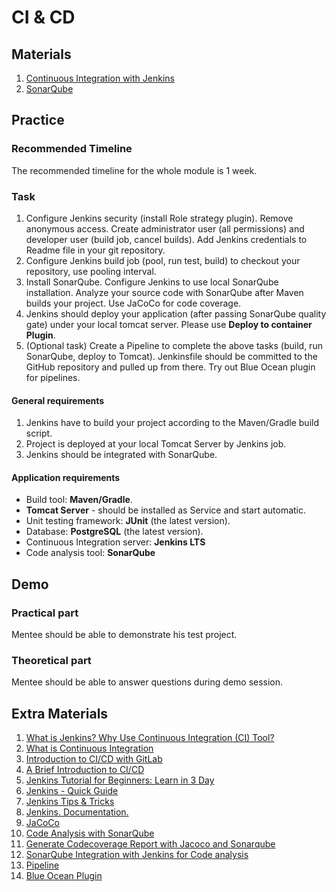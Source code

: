 # CI & CD

## Materials

1. [Continuous Integration with Jenkins](https://learn.epam.com/detailsPage?id=59bdf234-6664-4f38-a9c5-6689edd6f8d4)
2. [SonarQube](https://videoportal.epam.com/video/LoBwb5R9)

## Practice

### Recommended Timeline

The recommended timeline for the whole module is 1 week.

### Task

1. Configure Jenkins security (install Role strategy plugin). Remove anonymous access. Create administrator user (all permissions) and developer user (build job, cancel builds). Add Jenkins credentials to Readme file in your git repository.
2. Configure Jenkins build job (pool, run test, build) to checkout your repository, use pooling interval.
3. Install SonarQube. Configure Jenkins to use local SonarQube installation. Analyze your source code with SonarQube after Maven builds your project. Use JaCoCo for code coverage.
4. Jenkins should deploy your application (after passing SonarQube quality gate) under your local tomcat server. Please use **Deploy to container Plugin**.
5. (Optional task) Create a Pipeline to complete the above tasks (build, run SonarQube, deploy to Tomcat). Jenkinsfile should be committed to the GitHub repository and pulled up from there. Try out Blue Ocean plugin for pipelines.

#### General requirements

1. Jenkins have to build your project according to the Maven/Gradle build script.
2. Project is deployed at your local Tomcat Server by Jenkins job.
3. Jenkins should be integrated with SonarQube.

#### Application requirements

- Build tool: **Maven/Gradle**.
- **Tomcat Server** - should be installed as Service and start automatic.
- Unit testing framework: **JUnit** (the latest version).
- Database: **PostgreSQL** (the latest version).
- Continuous Integration server: **Jenkins LTS**
- Code analysis tool: **SonarQube**

## Demo
### Practical part

Mentee should be able to demonstrate his test project.

### Theoretical part

Mentee should be able to answer questions during demo session.

## Extra Materials

1. [What is Jenkins? Why Use Continuous Integration (CI) Tool?](https://www.guru99.com/jenkin-continuous-integration.html)
2. [What is Continuous Integration](https://aws.amazon.com/en/devops/continuous-integration/)
3. [Introduction to CI/CD with GitLab](https://docs.gitlab.com/ee/ci/introduction/#introduction-to-cicd-methodologies)
4. [A Brief Introduction to CI/CD](https://dzone.com/articles/the-complete-introduction-to-cicd-1)
5. [Jenkins Tutorial for Beginners: Learn in 3 Day](https://www.guru99.com/jenkins-tutorial.html)
6. [Jenkins - Quick Guide](https://www.tutorialspoint.com/jenkins/jenkins_quick_guide.htm)
7. [Jenkins Tips & Tricks](https://automationstepbystep.com/jenkins-tips-tricks/)
8. [Jenkins. Documentation.](https://www.jenkins.io/doc/tutorials/)
9. [JaCoCo](https://plugins.jenkins.io/jacoco/)
10. [Code Analysis with SonarQube](https://www.baeldung.com/sonar-qube)
11. [Generate Codecoverage Report with Jacoco and Sonarqube](https://medium.com/backend-habit/generate-codecoverage-report-with-jacoco-and-sonarqube-ed15c4045885)
12. [SonarQube Integration with Jenkins for Code analysis](https://www.youtube.com/watch?v=jh7utASgKj4&list=PL6Q8rpu0AhEVFkU0JM6i935Q5LM8LSG-n)
13. [Pipeline](https://www.jenkins.io/doc/book/pipeline/)
14. [Blue Ocean Plugin](https://www.jenkins.io/doc/book/blueocean/)
